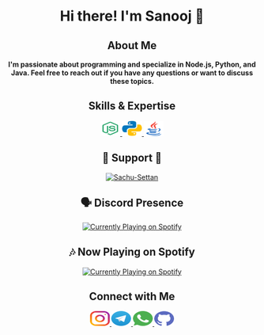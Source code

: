 <h1 align="center"><strong>Hi there! I'm Sanooj 👋</strong></h1>

<p align="center"><h2 align="center"><strong>About Me</strong></h2></p>

<p align="center"><b>I'm passionate about programming and specialize in Node.js, Python, and Java. Feel free to reach out if you have any questions or want to discuss these topics.</b></p>

<!-- 👨‍💻 All of my projects are available at <a href="https://github.com/Sachu-Settan">Sachu-Settan</a></p> -->


<h2 align="center">Skills & Expertise</h2>

<p align="center">
  <a href="https://nodejs.org/">
    <img src="icons/nodejs.svg" alt="Node.js" height="30" width="40" />
  </a>
  <a href="https://www.python.org/">
    <img src="icons/python.svg" alt="Python" height="30" width="40" />
  </a>
  <a href="https://www.java.com/">
    <img src="icons/java.svg" alt="Java" height="30" width="40" />
  </a>
</p>


<h2 align="center">💖 Support 💖</h2>
<p align = "center"><a href="https://www.buymeacoffee.com/sanoojes"> <img src="https://cdn.buymeacoffee.com/buttons/v2/default-yellow.png" height="50" width="210" alt="Sachu-Settan" /></a></p>

<h2 align="center"><b>🗣️ Discord Presence</b></h2>

<p align="center"><a href="https://discordapp.com/users/821653196161679371"><img align = "center" src="https://lanyard.cnrad.dev/api/821653196161679371" alt="Currently Playing on Spotify"></a></p>


<h2 align="center"><b>🎶 Now Playing on Spotify</b></h2>

<p align="center"><a href="https://bit.ly/spotify-now-playing-sachu"><img align = "center" src="https://bit.ly/spotify-sachu-playing" alt="Currently Playing on Spotify"></a></p>

<h2 align="center"><b>Connect with Me</h2>

<p align="center">
  <a href="https://instagram.com/_fantazzy.boy_">
    <img src="icons/instagram.svg" alt="Instagram" height="30" width="40" />
  </a>
  <a href="https://t.me/Sachu_Settan">
    <img src="icons/telegram.svg" alt="Telegram" height="30" width="40" />
  </a>
  <a href="https://wa.me/+919744933034?text=Hello!!">
    <img src="icons/whatsapp.svg" alt="WhatsApp" height="30" width="40" />
  </a>
  <a href="https://github.com/sanoojes">
    <img src="icons/github.svg" alt="GitHub" height="30" width="40" />
  </a>
</p>
